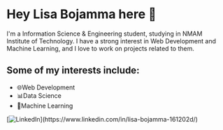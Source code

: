 # Hey Lisa Bojamma here 👋

I'm a Information Science & Engineering student, studying in NMAM Institute of Technology. I have a strong interest in Web Development and Machine Learning, and I love to work on projects related to them.

## Some of my interests include:

- 🌐Web Development
- 📊Data Science
- 🤖Machine Learning

[![LinkedIn]([https://i.imgur.com/ABCD123.png](https://www.linkedin.com/feed/?nis=true&lipi=urn%3Ali%3Apage%3Ad_flagship3_profile_view_base%3BiCqTwYexTbmlmqi4i%2FU5SQ%3D%3D)https://www.linkedin.com/feed/?nis=true&lipi=urn%3Ali%3Apage%3Ad_flagship3_profile_view_base%3BiCqTwYexTbmlmqi4i%2FU5SQ%3D%3D)](https://www.linkedin.com/in/lisa-bojamma-161202d/)

